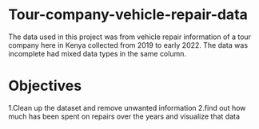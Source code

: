 # Tour-company-vehicle-repair-data
The data used in this project was from vehicle repair information of a tour company here in Kenya collected from 2019 to early 2022.
The data was incomplete had mixed data types in the same column.
# Objectives 
1.Clean up the dataset and remove unwanted information
2.find out how much has been spent on repairs over the years and visualize that data
